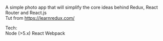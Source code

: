 A simple photo app that will simplify the core ideas behind Redux, React Router and React.js  
Tut from https://learnredux.com/  

Tech:  
Node (>5.x)
React
Webpack

 
